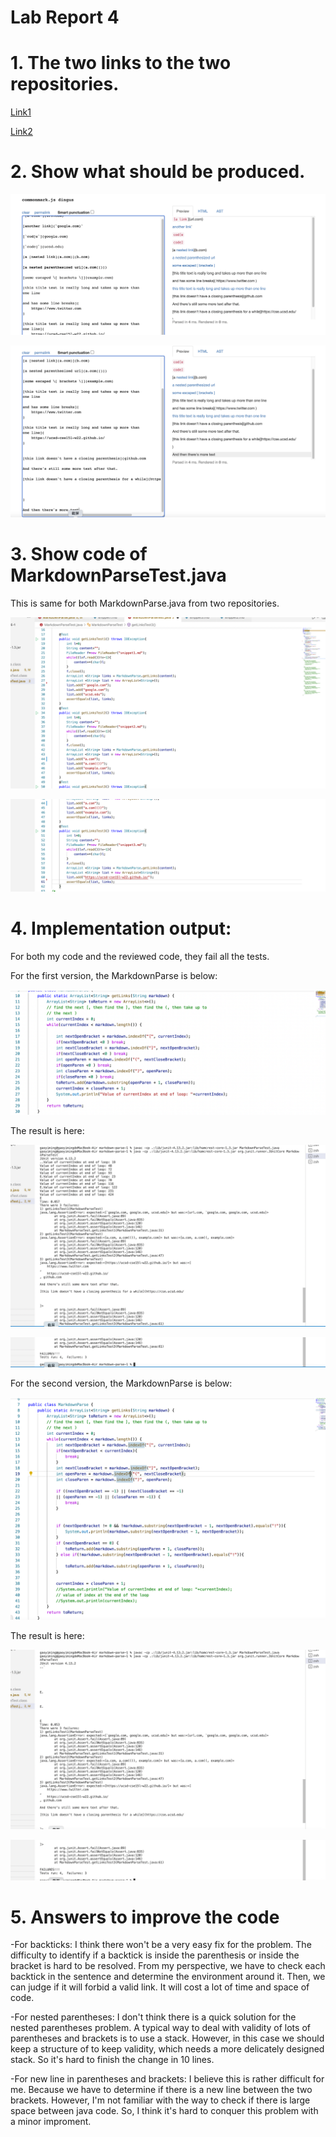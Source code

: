 # __Lab Report 4__

# 1. The two links to the two repositories.

[Link1][1]

[1]:  https://github.com/sha0xy/markdown-parse


[Link2][2]

[2]:  https://github.com/AnonymousGym/markdown-parse-1

# 2. Show what should be produced.

![Image][111]

[111]: 11.png

![Image][112]

[112]: 12.png

# 3. Show code of MarkdownParseTest.java
This is same for both MarkdownParse.java from two repositories.

![Image][113]

[113]: 13.png

![Image][114]

[114]: 14.png

# 4. Implementation output:
For both my code and the reviewed code, they fail all the tests.

For the first version, the MarkdownParse is below:

![Image][14]

[14]: 4.png

The result is here:

![Image][117]

[117]: 17.png

![Image][118]

[118]: 18.png

For the second version, the MarkdownParse is below:

![Image][16]

[16]: 6.png

The result is here:

![Image][115]

[115]: 15.png

![Image][116]

[116]: 16.png

# 5. Answers to improve the code
  -For backticks: 
  I think there won't be a very easy fix for the problem. The difficulty to identify if a backtick is inside the parenthesis or inside the bracket is hard to be   resolved. From my perspective, we have to check each backtick in the sentence and determine the environment around it. Then, we can judge if it will forbid a     valid link. It will cost a lot of time and space of code.
  
  -For nested parentheses:
  I don't think there is a quick solution for the nested parentheses problem. A typical way to deal with validity of lots of parentheses and brackets is to use a   stack. However, in this case we should keep a structure of []() to keep validity, which needs a more delicately designed stack. So it's hard to finish the       change in 10 lines.
  
  -For new line in parentheses and brackets:
  I believe this is rather difficult for me. Because we have to determine if there is a new line between the two brackets. However, I'm not familiar with the way   to check if there is large space between java code. So, I think it's hard to conquer this problem with a minor improment.
